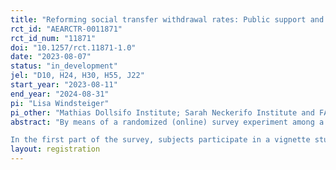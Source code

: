 ```yaml
---
title: "Reforming social transfer withdrawal rates: Public support and labor supply reactions"
rct_id: "AEARCTR-0011871"
rct_id_num: "11871"
doi: "10.1257/rct.11871-1.0"
date: "2023-08-07"
status: "in_development"
jel: "D10, H24, H30, H55, J22"
start_year: "2023-08-11"
end_year: "2024-08-31"
pi: "Lisa Windsteiger"
pi_other: "Mathias Dollsifo Institute; Sarah Neckerifo Institute and FAU Erlangen-Nuremberg; Julia Freudingifo Institute and FAU Erlangen-Nuremberg; Andreas Peichlifo Institute and LMU Munich"
abstract: "By means of a randomized (online) survey experiment among a sample of 4000 respondents in Germany we want to examine two research questions related to state welfare benefit reforms (1) how does the population trade off different aspects of reforming welfare benefits and (2) how responsive are employees to modifications of the net wage resulting from changes of the tax system or adjustments of the gross wage?
In the first part of the survey, subjects participate in a vignette study examining the acceptance of reforms of the social transfer system. The second part is a survey experiment on labor supply preferences using between subjects treatment variation concerning the size, direction and cause of a (hypothetical) wage change."
layout: registration
---
```


